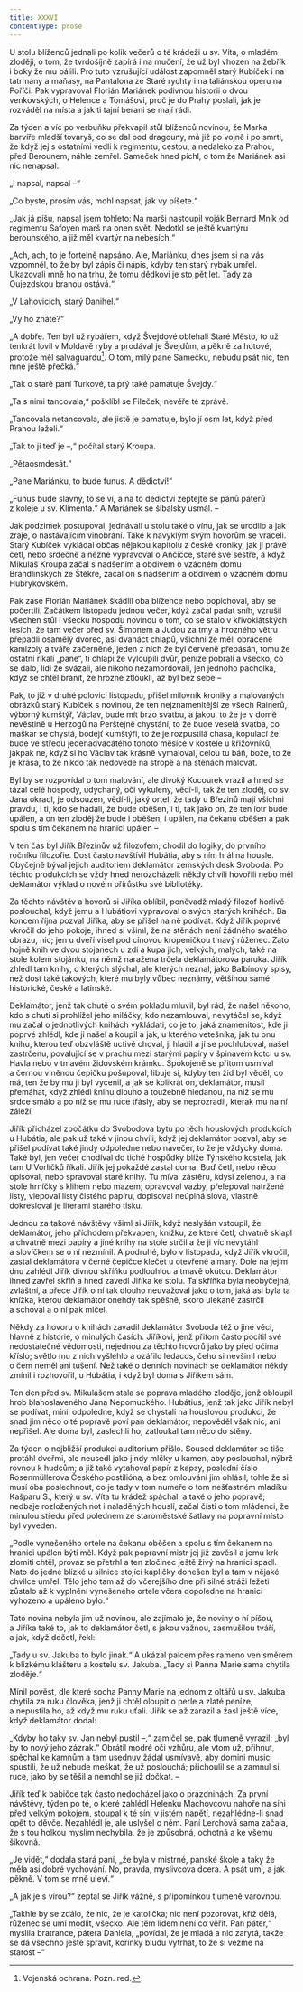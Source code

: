 ```yaml
---
title: XXXVI
contentType: prose
---
```


U stolu blíženců jednali po kolik večerů o té krádeži u sv. Víta, o mladém zloději, o tom, že tvrdošíjně zapírá i na mučení, že už byl vhozen na žebřík i boky že mu pálili. Pro tuto vzrušující událost zapomněl starý Kubíček i na tatrmany a maňasy, na Pantalona ze Staré rychty i na taliánskou operu na Poříči. Pak vypravoval Florián Mariánek podivnou historii o dvou venkovských, o Helence a Tomášovi, proč je do Prahy poslali, jak je rozváděl na místa a jak ti tajní berani se mají rádi.

Za týden a víc po verbuňku překvapil stůl blíženců novinou, že Marka barvíře mladší tovaryš, co se dal pod dragouny, má již po vojně i po smrti, že když jej s ostatními vedli k regimentu, cestou, a nedaleko za Prahou, před Berounem, náhle zemřel. Sameček hned píchl, o tom že Mariánek asi nic nenapsal.

„I napsal, napsal –“

„Co byste, prosím vás, mohl napsat, jak vy píšete.“

„Jak já píšu, napsal jsem tohleto: Na marši nastoupil voják Bernard Mník od regimentu Safoyen marš na onen svět. Nedotkl se ještě kvartýru berounského, a již měl kvartýr na nebesích.“

„Ach, ach, to je fortelně napsáno. Ale, Mariánku, dnes jsem si na vás vzpomněl, to že by byl zápis či nápis, kdyby ten starý rybák umřel. Ukazovali mně ho na trhu, že tomu dědkovi je sto pět let. Tady za Oujezdskou branou ostává.“

„V Lahovicích, starý Danihel.“

„Vy ho znáte?“

„A dobře. Ten byl už rybářem, když Švejdové oblehali Staré Město, to už tenkrát lovil v Moldavě ryby a prodával je Švejdům, a pěkně za hotové, protože měl salvaguardu[^47]. O tom, milý pane Samečku, nebudu psát nic, ten mne ještě přečká.“

„Tak o staré paní Turkové, ta prý také pamatuje Švejdy.“

„Ta s nimi tancovala,“ pošklíbl se Fileček, nevěře té zprávě.

„Tancovala netancovala, ale jistě je pamatuje, bylo jí osm let, když před Prahou leželi.“

„Tak to jí teď je –,“ počítal starý Kroupa.

„Pětaosmdesát.“

„Pane Mariánku, to bude funus. A dědictví!“

„Funus bude slavný, to se ví, a na to dědictví zeptejte se pánů páterů z koleje u sv. Klimenta.“ A Mariánek se šibalsky usmál. –

Jak podzimek postupoval, jednávali u stolu také o vínu, jak se urodilo a jak zraje, o nastávajícím vinobraní. Také k navyklým svým hovorům se vraceli. Starý Kubíček vykládal občas nějakou kapitolu z české kroniky, jak ji právě četl, nebo srdečně a něžně vypravoval o Ančičce, staré své sestře, a když Mikuláš Kroupa začal s nadšením a obdivem o vzácném domu Brandlinských ze Štěkře, začal on s nadšením a obdivem o vzácném domu Hubrykovském.

Pak zase Florián Mariánek škádlil oba blížence nebo popichoval, aby se počertili. Začátkem listopadu jednou večer, když začal padat sníh, vzrušil všechen stůl i všecku hospodu novinou o tom, co se stalo v křivoklátských lesích, že tam večer před sv. Šimonem a Judou za tmy a hrozného větru přepadli osamělý dvorec, asi dvanáct chlapů, všichni že měli obrácené kamizoly a tváře začerněné, jeden z nich že byl červeně přepásán, tomu že ostatní říkali „pane“, ti chlapi že vyloupili dvůr, peníze pobrali a všecko, co se dalo, lidi že svázali, ale nikoho nezamordovali, jen jednoho pacholka, když se chtěl bránit, že hrozně ztloukli, až byl bez sebe –

Pak, to již v druhé polovici listopadu, přišel milovník kroniky a malovaných obrázků starý Kubíček s novinou, že ten nejznamenitější ze všech Rainerů, výborný kumštýř, Václav, bude mít brzo svatbu, a jakou, to že je v domě nevěstině u Herzogů na Perštejně chystání, to že bude veselá svatba, co maškar se chystá, bodejť kumštýři, to že je rozpustilá chasa, kopulací že bude ve středu jedenadvacátého tohoto měsíce v kostele u křižovníků, jakpak ne, když si ho Václav tak krásně vymaloval, celou tu báň, bože, to že je krása, to že nikdo tak nedovede na stropě a na stěnách malovat.

Byl by se rozpovídal o tom malování, ale divoký Kocourek vrazil a hned se tázal celé hospody, udýchaný, oči vykuleny, vědí-li, tak že ten zloděj, co sv. Jana okradl, je odsouzen, vědí-li, jaký ortel, že tady u Březinů mají všichni pravdu, i ti, kdo se hádali, že bude oběšen, i ti, tak jako on, že ten lotr bude upálen, a on ten zloděj že bude i oběšen, i upálen, na čekanu oběšen a pak spolu s tím čekanem na hranici upálen –

V ten čas byl Jiřík Březinův už filozofem; chodil do logiky, do prvního ročníku filozofie. Dost často navštívil Hubátia, aby s ním hrál na housle. Obyčejně býval jejich auditoriem deklamátor zemských desk Svoboda. Po těchto produkcích se vždy hned nerozcházeli: někdy chvíli hovořili nebo měl deklamátor výklad o novém přírůstku své bibliotéky.

Za těchto návštěv a hovorů si Jiříka oblíbil, poněvadž mladý filozof horlivě poslouchal, když jemu a Hubátiovi vypravoval o svých starých knihách. Ba koncem října pozval Jiříka, aby se přišel na ně podívat. Když Jiřík poprvé vkročil do jeho pokoje, ihned si všiml, že na stěnách není žádného svatého obrazu, nic; jen u dveří visel pod cínovou kropeničkou tmavý růženec. Zato hojně knih ve dvou stojanech u zdi a kupa jich, velkých, malých, také na stole kolem stojánku, na němž naražena trčela deklamátorova paruka. Jiřík zhlédl tam knihy, o kterých slýchal, ale kterých neznal, jako Balbínovy spisy, než dost také takových, které mu byly vůbec neznámy, většinou samé historické, české a latinské.

Deklamátor, jenž tak chutě o svém pokladu mluvil, byl rád, že našel někoho, kdo s chutí si prohlížel jeho miláčky, kdo nezamlouval, nevytáčel se, když mu začal o jednotlivých knihách vykládati, co je to, jaká znamenitost, kde ji poprvé zhlédl, kde ji našel a koupil a jak, u kterého vetešníka, jak tu onu knihu, kterou teď obzvláště uctivě choval, ji hladil a jí se pochluboval, našel zastrčenu, povalující se v prachu mezi starými papíry v špinavém kotci u sv. Havla nebo v tmavém židovském krámku. Spokojeně se přitom usmíval a černou vlněnou čepičku pošupoval, libuje si, kdyby ten žid byl věděl, co má, ten že by mu ji byl vycenil, a jak se kolikrát on, deklamátor, musil přemáhat, když zhlédl knihu dlouho a toužebně hledanou, na niž se mu srdce smálo a po níž se mu ruce třásly, aby se neprozradil, kterak mu na ní záleží.

Jiřík přicházel zpočátku do Svobodova bytu po těch houslových produkcích u Hubátia; ale pak už také v jinou chvíli, když jej deklamátor pozval, aby se přišel podívat také jindy odpoledne nebo navečer, to že je vždycky doma. Také byl, jen večer chodíval do tiché hospůdky blíže Týnského kostela, jak tam U Vorlíčků říkali. Jiřík jej pokaždé zastal doma. Buď četl, nebo něco opisoval, nebo spravoval staré knihy. Tu míval zástěru, kdysi zelenou, a na stole hrníčky s klihem nebo mazem; opravoval vazby, přelepoval na­tržené listy, vlepoval listy čistého papíru, dopisoval neúplná slova, vlastně dokresloval je literami starého tisku.

Jednou za takové návštěvy všiml si Jiřík, když neslyšán vstoupil, že deklamátor, jeho příchodem překvapen, knížku, ze které četl, chvatně sklapl a chvatně mezi papíry a jiné knihy na stole strčil a že ji víc nevytáhl a slovíčkem se o ní nezmínil. A podruhé, bylo v listopadu, když Jiřík vkročil, zastal deklamátora v černé čepičce klečet u otevřené almary. Dole na jejím dnu zahlédl Jiřík divnou skříňku podlouhlou a tmavě okutou. Deklamátor ihned zavřel skříň a hned zavedl Jiříka ke stolu. Ta skříňka byla neobyčejná, zvláštní, a přece Jiřík o ní tak dlouho neuvažoval jako o tom, jaká asi byla ta knížka, kterou deklamátor onehdy tak spěšně, skoro ulekaně zastrčil a schoval a o ní pak mlčel.

Někdy za hovoru o knihách zavadil deklamátor Svoboda též o jiné věci, hlavně z historie, o minulých časích. Jiříkovi, jenž přitom často pocítil své nedostatečné vědomosti, nejednou za těchto hovorů jako by před očima kříslo; světlo mu z nich vyšlehlo a ozářilo ledacos, čeho si nevšiml nebo o čem neměl ani tušení. Než také o denních novinách se deklamátor někdy zmínil i rozhovořil, u Hubátia, i když byl doma s Jiříkem sám.

Ten den před sv. Mikulášem stala se poprava mladého zloděje, jenž obloupil hrob blahoslaveného Jana Nepomuckého. Hubátius, jenž tak jako Jiřík nebyl se podívat, mínil odpoledne, když se chystali na houslovou produkci, že snad jim něco o té popravě poví pan deklamátor; nepověděl však nic, ani nepřišel. Ale doma byl, zaslechli ho, zatloukal tam něco do stěny.

Za týden o nejbližší produkci auditorium přišlo. Soused deklamátor se tiše protáhl dveřmi, ale neusedl jako jindy mlčky u kamen, aby poslouchal, nýbrž rovnou k hudcům; a již také vytahoval papír z kapsy, poslední číslo Rosenmüllerova Českého postilióna, a bez omlouvání jim ohlásil, tohle že si musí oba poslechnout, co je tady v tom numeře o tom nešťastném mladíku Kašparu S., který u sv. Víta tu krádež spáchal, a také o jeho popravě; nedbaje rozložených not i naladěných houslí, začal čísti o tom mládenci, že minulou středu před polednem ze staroměstské šatlavy na popravní místo byl vyveden.

„Podle vynešeného ortele na čekanu oběšen a spolu s tím čekanem na hranici upálen býti měl. Když pak popravní mistr jej již zavěsil a jemu krk zlomiti chtěl, provaz se přetrhl a ten zločinec ještě živý na hranici spadl. Nato do jedné blízké u silnice stojící kapličky donešen byl a tam v nějaké chvilce umřel. Tělo jeho tam až do včerejšího dne při silné stráži ležeti zůstalo až k vyplnění vynešeného ortele včera dopoledne na hranici vyhozeno a upáleno bylo.“

Tato novina nebyla jim už novinou, ale zajímalo je, že noviny o ní píšou, a Jiříka také to, jak to deklamátor četl, s jakou vážnou, zasmušilou tváří, a jak, když dočetl, řekl:

„Tady u sv. Jakuba to bylo jinak.“ A ukázal palcem přes rameno ven směrem k blízkému klášteru a kostelu sv. Jakuba. „Tady si Panna Marie sama chytila zloděje.“

Mínil pověst, dle které socha Panny Marie na jednom z oltářů u sv. Jakuba chytila za ruku člověka, jenž ji chtěl oloupit o perle a zlaté peníze, a nepustila ho, až když mu ruku uťali. Jiřík se až zarazil a žasl ještě více, když deklamátor dodal:

„Kdyby ho taky sv. Jan nebyl pustil –,“ zamlčel se, pak tlumeně vyrazil: „byl by to nový jeho zázrak.“ Obrátil modré oči vzhůru, ale vtom už, přihnut, spěchal ke kamnům a tam usednuv žádal usmívavě, aby domini musici spustili, že už nebude meškat, že už poslouchá; přichoulil se a zamnul si ruce, jako by se těšil a nemohl se již dočkat. –

Jiřík teď k babičce tak často nedocházel jako o prázdninách. Za první návštěvy, týden po té, o které zahlédl Helenku Machovcovu nahoře na síni před velkým pokojem, stoupal k té síni v jistém napětí, nezahlédne-li snad opět to děvče. Nezahlédl je, ale uslyšel o něm. Paní Lerchová sama začala, že s tou holkou myslím nechybila, že je způsobná, ochotná a ke všemu šikovná.

„Je vidět,“ dodala stará paní, „že byla v mistrné, panské škole a taky že měla asi dobré vychování. No, pravda, myslivcova dcera. A psát umí, a jak pěkně. V tom se mně uleví.“

„A jak je s vírou?“ zeptal se Jiřík vážně, s připomínkou tlumeně varovnou.

„Takhle by se zdálo, že nic, že je katolička; nic není pozorovat, kříž dělá, růženec se umí modlit, všecko. Ale těm lidem není co věřit. Pan páter,“ myslila bratrance, pátera Daniela, „povídal, že je mladá a nic zarytá, takže se dá všechno ještě spravit, kořínky bludu vytrhat, to že si vezme na starost –“

[^47]: Vojenská ochrana. Pozn. red.
